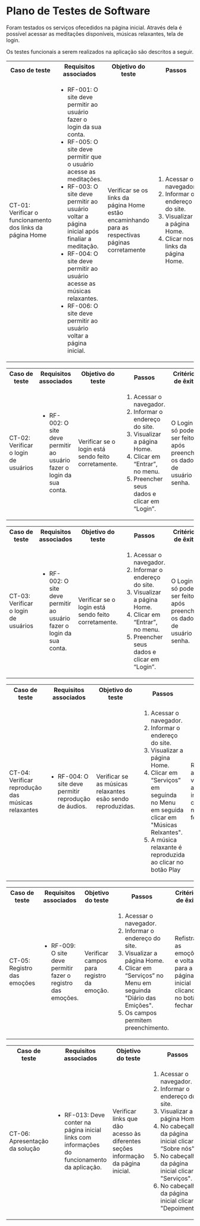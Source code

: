 # Plano de Testes de Software

Foram testados os serviços ofecedidos na página inicial. Através dela é possível acessar as meditações disponíveis, músicas relaxantes, tela de login.

Os testes funcionais a serem realizados na aplicação são descritos a seguir. 

<table>
 <tr>
  <th>Caso de teste</th>
  <th>Requisitos associados</th>
  <th>Objetivo do teste</th>
  <th>Passos</th>
  <th>Critérios de êxito</th>
  <th>Responsável</th>
 </tr>
<td>CT-01: Verificar o funcionamento dos links da página Home</td>
  <td>
   <ul>
    <li>RF-001:	O site deve permitir ao usuário fazer o login da sua conta.</li>
    <li>RF-005:	O site deve permitir que o usuário acesse as meditações. </li>
    <li>RF-003:	O site deve permitir ao usuário voltar a página inicial após finaliar a meditação.</li>
    <li>RF-004:	O site deve permitir ao usuário acesse as músicas relaxantes.</li>
    <li>RF-006: O site deve permitir ao usuário voltar a página inicial.</li>
   </ul>
  </td>
  <td>Verificar se os links da página Home estão encaminhando para as respectivas páginas corretamente</td>
  <td>
   <ol>
    <li>Acessar o navegador.</li>
    <li>Informar o endereço do site.</li>
    <li>Visualizar a página Home.</li>
    <li>Clicar nos links da página Home.</li>
   </ol>
   </td>
  <td>Todos os links da página Home devem encaminhar os usuários para as páginas descritas.</td>
  <td>Graziela</td>
 </tr>
</table>

<table>
 <tr>
  <th>Caso de teste</th>
  <th>Requisitos associados</th>
  <th>Objetivo do teste</th>
  <th>Passos</th>
  <th>Critérios de êxito</th>
  <th>Responsável</th>
 </tr>
 <tr>
  <td>CT-02: Verificar o login de usuários</td>
  <td>
   <ul>
   <li>RF-002: O site deve permitir ao usuário fazer o login da sua conta.</li>
   </ul>
  </td>
  <td>Verificar se o login está sendo feito corretamente. </td>
  <td>
   <ol>
    <li>Acessar o navegador.</li>
    <li>Informar o endereço do site.</li>
    <li>Visualizar a página Home.</li>
    <li>Clicar em “Entrar”, no menu.</li>
    <li>Preencher seus dados e clicar em “Login”.</li>
   </ol>
   </td>
  <td>O Login só pode ser feito após preencher os dados de usuário e senha.</td>
  <td>Responsábel pelo teste: </td>
 </tr>

<table>
 <tr>
  <th>Caso de teste</th>
  <th>Requisitos associados</th>
  <th>Objetivo do teste</th>
  <th>Passos</th>
  <th>Critérios de êxito</th>
  <th>Responsável</th>
 </tr>
 <tr>
  <td>CT-03: Verificar o login de usuários</td>
  <td>
   <ul>
   <li>RF-002: O site deve permitir ao usuário fazer o login da sua conta.</li>
   </ul>
  </td>
  <td>Verificar se o login está sendo feito corretamente. </td>
  <td>
   <ol>
    <li>Acessar o navegador.</li>
    <li>Informar o endereço do site.</li>
    <li>Visualizar a página Home.</li>
    <li>Clicar em “Entrar”, no menu.</li>
    <li>Preencher seus dados e clicar em “Login”.</li>
   </ol>
   </td>
  <td>O Login só pode ser feito após preencher os dados de usuário e senha.</td>
  <td> </td>
 </tr>

 <table>
 <tr>
  <th>Caso de teste</th>
  <th>Requisitos associados</th>
  <th>Objetivo do teste</th>
  <th>Passos</th>
  <th>Critérios de êxito</th>
  <th></th>
 </tr>
 <tr>
  <td>CT-04: Verificar reprodução das músicas relaxantes</td>
  <td>
   <ul>
   <li>RF-004: O site deve permitir reprodução de áudios.</li>
   </ul>
  </td>
  <td>Verificar se as músicas relaxantes esão sendo reproduzidas. </td>
  <td>
   <ol>
    <li>Acessar o navegador.</li>
    <li>Informar o endereço do site.</li>
    <li>Visualizar a página Home.</li>
    <li>Clicar em “Serviços” em seguinda no Menu em seguida clicar em "Músicas Relxantes".</li>
    <li>A música relaxante é reproduzida ao clicar no botão Play</li>
   </ol>
   </td>
  <td>Reproduzir a música e voltar para a página inicial clicando no botão fechar</td>
  <td>Graziela</td>
 </tr>
 
<table>
 <tr>
  <th>Caso de teste</th>
  <th>Requisitos associados</th>
  <th>Objetivo do teste</th>
  <th>Passos</th>
  <th>Critérios de êxito</th>
  <th></th>
 </tr>
 <tr>
  <td>CT-05: Registro das emoções</td>
  <td>
   <ul>
   <li>RF-009: O site deve permitir fazer o registro das emoções.</li>
   </ul>
  </td>
  <td>Verificar campos para registro da emoção. </td>
  <td>
   <ol>
    <li>Acessar o navegador.</li>
    <li>Informar o endereço do site.</li>
    <li>Visualizar a página Home.</li>
    <li>Clicar em “Serviços” no Menu em seguinda "Diário das Emições".</li>
    <li>Os campos permitem preenchimento.</li>
   </ol>
   </td>
  <td>Refistrar as emoções e voltar para a página inicial clicando no botão fechar</td>
  <td>Graziela</td>
 </tr>




<table>
 <tr>
  <th>Caso de teste</th>
  <th>Requisitos associados</th>
  <th>Objetivo do teste</th>
  <th>Passos</th>
  <th>Critérios de êxito</th>
  <th>Responsável</th>
  <th></th>
 </tr>
 <tr>
  <td>CT-06: Apresentação da solução</td>
  <td>
   <ul>
   <li>RF-013: Deve conter na página inicial links com informações do funcionamento da aplicação.</li>
   </ul>
  </td>
  <td>Verificar links que dão acesso às diferentes seções informação da página inicial.</td>
  <td>
   <ol>
    <li>Acessar o navegador.</li>
    <li>Informar o endereço do site.</li>
    <li>Visualizar a página Home.</li>
    <li>No cabeçalho da página inicial clicar em “Sobre nós”.</li>
    <li>No cabeçalho da página inicial clicar em "Serviços".</li>
    <li>No cabeçalho da página inicial clicar em "Depoimentos".</li>
   </ol>
   </td>
  <td>Os links internos para as respectivas seções da página inicial estão funcionando corretamente.</td>
  <td>Erasmo Alves</td>
 </tr>

